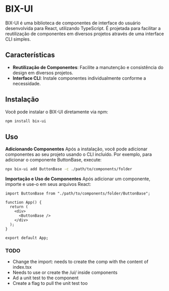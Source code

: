 # BIX-UI

BIX-UI é uma biblioteca de componentes de interface do usuário desenvolvida para React, utilizando TypeScript. É projetada para facilitar a reutilização de componentes em diversos projetos através de uma interface CLI simples.

## Características

- **Reutilização de Componentes**: Facilite a manutenção e consistência do design em diversos projetos.
- **Interface CLI**: Instale componentes individualmente conforme a necessidade.

## Instalação

Você pode instalar o BIX-UI diretamente via npm:

```bash
npm install bix-ui
```

## Uso

**Adicionando Componentes**
Após a instalação, você pode adicionar componentes ao seu projeto usando o CLI incluído. Por exemplo, para adicionar o componente ButtonBase, execute:

```bash
npx bix-ui add ButtonBase -c ./path/to/components/folder
```

**Importação e Uso de Componentes**
Após adicionar um componente, importe e use-o em seus arquivos React:

```tsx
import ButtonBase from "./path/to/components/folder/ButtonBase";

function App() {
  return (
    <div>
      <ButtonBase />
    </div>
  );
}

export default App;
```

### TODO

- Change the import: needs to create the comp with the content of index.tsx
- Needs to use or create the /ui/ inside components
- Ad a unit test to the component
- Create a flag to pull the unit test too

